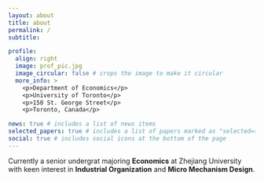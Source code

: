 ```yaml
---
layout: about
title: about
permalink: /
subtitle: 

profile:
  align: right
  image: prof_pic.jpg
  image_circular: false # crops the image to make it circular
  more_info: >
    <p>Department of Economics</p>
    <p>University of Toronto</p>
    <p>150 St. George Street</p>
    <p>Toronto, Canada</p>

news: true # includes a list of news items
selected_papers: true # includes a list of papers marked as "selected={true}"
social: true # includes social icons at the bottom of the page
---
```


Currently a senior undergrat majoring **Economics** at Zhejiang University with keen interest in **Industrial Organization** and **Micro Mechanism Design**. 
